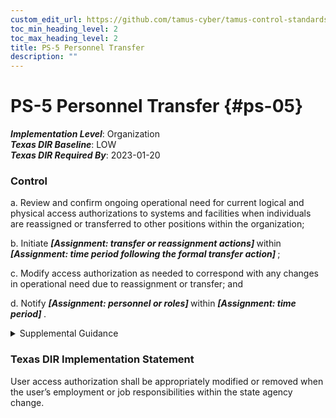 ```yaml
---
custom_edit_url: https://github.com/tamus-cyber/tamus-control-standards/tree/main/content/tamus.edu/TAMUS_profile.xml
toc_min_heading_level: 2
toc_max_heading_level: 2
title: PS-5 Personnel Transfer
description: ""
---
```


# PS-5 Personnel Transfer {#ps-05}

_**Implementation Level**_: Organization\
_**Texas DIR Baseline**_: LOW\
_**Texas DIR Required By**_: 2023-01-20

### Control

a. Review and confirm ongoing operational need for current logical and physical access authorizations to systems and facilities when individuals are reassigned or transferred to other positions within the organization;

b. Initiate <strong title="ps-05_odp.01"> <em>[Assignment: transfer or reassignment actions]</em> </strong> within <strong title="ps-05_odp.02"> <em>[Assignment: time period following the formal transfer action]</em> </strong>;

c. Modify access authorization as needed to correspond with any changes in operational need due to reassignment or transfer; and

d. Notify <strong title="ps-05_odp.03"> <em>[Assignment: personnel or roles]</em> </strong> within <strong title="ps-05_odp.04"> <em>[Assignment: time period]</em> </strong>.

<details>
  <summary>Supplemental Guidance</summary>

Personnel transfer applies when reassignments or transfers of individuals are permanent or of such extended duration as to make the actions warranted. Organizations define actions appropriate for the types of reassignments or transfers, whether permanent or extended. Actions that may be required for personnel transfers or reassignments to other positions within organizations include returning old and issuing new keys, identification cards, and building passes; closing system accounts and establishing new accounts; changing system access authorizations (i.e., privileges); and providing for access to official records to which individuals had access at previous work locations and in previous system accounts.

</details>

### Texas DIR Implementation Statement

User access authorization shall be appropriately modified or removed when the user’s employment or job responsibilities within the state agency change.

